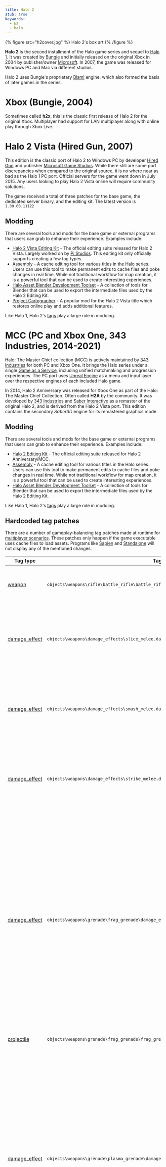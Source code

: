 ```yaml
---
title: Halo 2
stub: true
keywords:
  - h2
  - halo
---
```

{% figure src="h2cover.jpg" %}
Halo 2's box art
{% /figure %}

**Halo 2** is the second installment of the Halo game series and sequel to [Halo 1](~h1). It was created by [Bungie][bungie] and initially released on the original Xbox in 2004 by publisher/owner [Microsoft][]. In 2007, the game was released for Windows PC and Mac via different studios.

Halo 2 uses Bungie's proprietary [Blam!](~blam) engine, which also formed the basis of later games in the series.

# Xbox (Bungie, 2004)
Sometimes called **h2x**, this is the classic first release of Halo 2 for the original Xbox. Multiplayer had support for LAN multiplayer along with online play through Xbox Live.

# Halo 2 Vista (Hired Gun, 2007)
This edition is the classic port of Halo 2 to Windows PC by developer [Hired Gun][hired-gun] and publisher [Microsoft Game Studios][microsoft]. While there still are some port discrepancies when compared to the original source, it is no where near as bad as the Halo 1 PC port. Official servers for the game went down in July 2015. Any users looking to play Halo 2 Vista online will require community solutions.

The game received a total of three patches for the base game, the dedicated server binary, and the editing kit. The latest version is `1.00.00.11122`

## Modding
There are several tools and mods for the base game or external programs that users can grab to enhance their experience. Examples include:

* [Halo 2 Vista Editing Kit](~h2v-ek) - The official editing suite released for Halo 2 Vista. Largely worked on by [Pi Studios][pi-studios]. This editing kit only officially supports creating a few tag types.
* [Assembly](~assembly) - A cache editing tool for various titles in the Halo series. Users can use this tool to make permanent edits to cache files and poke changes in real time. While not traditional workflow for map creation, it is a powerful tool that can be used to create interesting experiences.
* [Halo Asset Blender Development Toolset](~halo-asset-blender-development-toolset) - A collection of tools for Blender that can be used to export the intermediate files used by the Halo 2 Editing Kit.
* [Project Cartographer][cartographer] - A popular mod for the Halo 2 Vista title which restores online play and adds additional features.

Like Halo 1, Halo 2's [tags](~) play a large role in modding.

# MCC (PC and Xbox One, 343 Industries, 2014-2021)
Halo: The Master Chief collection (MCC) is actively maintained by [343 Industries][343i] for both PC and Xbox One. It brings the Halo series under a single [Game as a Service][gaas], including unified matchmaking and progression experiences. The PC port uses [Unreal Engine][unreal] as a menu and input layer over the respective engines of each included Halo game.

In 2014, Halo 2 Anniversary was released for Xbox One as part of the Halo: The Master Chief Collection. Often called **H2A** by the community. It was developed by [343 Industries][343i] and [Saber Interactive][saber] as a remaster of the original Halo 2, and is derived from the Halo 2 Vista port. This edition contains the secondary _Saber3D_ engine for its remastered graphics mode.

## Modding
There are several tools and mods for the base game or external programs that users can grab to enhance their experience. Examples include:

* [Halo 2 Editing Kit](~h2-ek) - The official editing suite released for Halo 2 Anniversary/MCC.
* [Assembly](~assembly) - A cache editing tool for various titles in the Halo series. Users can use this tool to make permanent edits to cache files and poke changes in real time. While not traditional workflow for map creation, it is a powerful tool that can be used to create interesting experiences.
* [Halo Asset Blender Development Toolset](~halo-asset-blender-development-toolset) - A collection of tools for Blender that can be used to export the intermediate files used by the Halo 2 Editing Kit.

Like Halo 1, Halo 2's [tags](~) play a large role in modding.

## Hardcoded tag patches
There are a number of gameplay-balancing tag patches made at runtime for [multiplayer scenarios](~scenario). These patches only happen if the game executable uses cache files to load assets. Programs like [Sapien](~H2-Sapien) and [Standalone](~h2-standalone-build) will not display any of the mentioned changes.

| Tag type          | Tag path                                                                                       | Changes
| ----------------- | ---------------------------------------------------------------------------------------------- | ------------------------------------------------------------------------------------
| [weapon](~)        | `objects\weapons\rifle\battle_rifle\battle_rifle.weapon`                                       | Error angles min and max are set to `0.1` and `0.1`.
| [damage_effect](~) | `objects\weapons\damage_effects\slice_melee.damage_effect`                                     | Damage lower bound is set to `90`.<br />Damage upper bound min and max are set to `120` and `120`.
| [damage_effect](~) | `objects\weapons\damage_effects\smash_melee.damage_effect`                                     | Damage lower bound is set to `55`.<br />Damage upper bound min and max are set to `90` and `90`.
| [damage_effect](~) | `objects\weapons\damage_effects\strike_melee.damage_effect`                                    | Damage lower bound is set to `55`.<br />Damage upper bound min and max are set to `75` and `75`.
| [damage_effect](~) | `objects\weapons\grenade\frag_grenade\damage_effects\frag_grenade_explosion.damage_effect`     | Radius min and max are set to `0.5` and `1.75`.<br />Damage lower bound is set to `50`.<br />Damage upper bound min and max are set to `160` and `160`.<br />Rider direct damage scale is set to `1.5`.<br />Rider maximum transfer damage s is set to `0.75`.<br />Rider minimum transfer damage s is set to `0.75`.
| [projectile](~)    | `objects\weapons\grenade\frag_grenade\frag_grenade.projectile`                                 | Arming time is set to `1.3`.
| [damage_effect](~) | `objects\weapons\grenade\plasma_grenade\damage_effects\plasma_grenade_explosion.damage_effect` | Radius min and max are set to `0.5` and `1.75`.<br />Damage lower bound is set to `50`.<br />Damage upper bound min and max are set to `200` and `200`.<br />Rider direct damage scale is set to `1.5`.<br />Rider maximum transfer damage s is set to `0.75`.<br />Rider minimum transfer damage s is set to `0.75`.
| [projectile](~)    | `objects\weapons\grenade\plasma_grenade\plasma_grenade.projectile`                             | Arming time is set to `1.3`.<br />Timer min and max are set to `0.9` and `0.9`.
| [damage_effect](~) | `objects\weapons\pistol\magnum\damage_effects\magnum_bullet.damage_effect`                     | Damage lower bound is set to `5.5`.<br />Damage upper bound min and max are set to `5.5` and `5.5`.
| [weapon](~)        | `objects\weapons\rifle\plasma_rifle\plasma_rifle.weapon`                                       | Dual wield damage scale is set to `0.7`.
| [damage_effect](~) | `objects\weapons\rifle\smg\damage_effects\smg_bullet.damage_effect`                            | Damage upper bound min and max are set to `4.625` and `4.625`.
| [damage_effect](~) | `objects\weapons\support_low\brute_shot\damage_effects\shot_grenade_explosion.damage_effect`   | Damage lower bound is set to `30.5`.<br />Damage upper bound min and max are set to `60` and `60`.
| [vehicle](~)       | `objects\vehicles\h_turret_ap\h_turret_ap.vehicle`                                             | Bounding radius is set to `0.5`.

[bungie]: https://en.wikipedia.org/wiki/Bungie
[microsoft]: https://en.wikipedia.org/wiki/Xbox_Game_Studios
[hired-gun]: https://en.wikipedia.org/wiki/Xbox_Game_Studios
[pi-studios]: https://en.wikipedia.org/wiki/Pi_Studios
[saber]: https://en.wikipedia.org/wiki/Saber_Interactive
[343i]: https://en.wikipedia.org/wiki/343_Industries
[gaas]: https://en.wikipedia.org/wiki/Games_as_a_service
[unreal]: https://en.wikipedia.org/wiki/Unreal_Engine
[cartographer]: https://www.cartographer.online/
